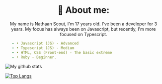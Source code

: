 <h1 align="center"> 🌱 About me: </h1>

<p align="center">
My name is Nathaan Scout, I'm 17 years old. I've been a developer for 3 years. My focus has always been on Javascript, but recently, I'm more focused on Typescript.
</p>


   ```yml
      - • Javascript (JS) - Advanced
      - • Typescript (JS) - Medium
      - • HTML, CSS (Front-end) - The basic extreme
      - • Ruby - Beginner.
   ```

 
![My github stats](https://github-readme-stats.vercel.app/api?username=NathaanScout&show_icons=true&theme=dark)

[![Top Langs](https://github-readme-stats.vercel.app/api/top-langs/?username=NathaanScout&theme=dark)](https://github.com/NathaanScout/github-readme-stats)

